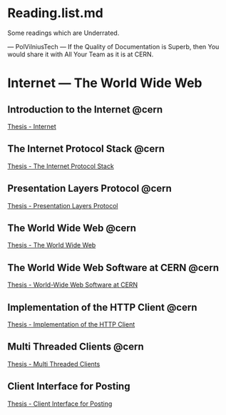 # Reading.list.md
Some readings which are Underrated.

— PolVilniusTech 
— If the Quality of Documentation is Superb, then You would share it with All Your Team as it is at CERN.

# Internet — The World Wide Web

## Introduction to the Internet @cern
[Thesis - Internet](https://www.w3.org/People/Frystyk/thesis/Internet.html)

## The Internet Protocol Stack @cern
[Thesis - The Internet Protocol Stack](https://www.w3.org/People/Frystyk/thesis/TcpIp.html)

## Presentation Layers Protocol @cern
[Thesis - Presentation Layers Protocol](https://www.w3.org/People/Frystyk/thesis/Presentation.html)

## The World Wide Web @cern
[Thesis - The World Wide Web](https://www.w3.org/People/Frystyk/thesis/WWW.html)

## The World Wide Web Software at CERN @cern
[Thesis - World-Wide Web Software at CERN](https://www.w3.org/People/Frystyk/thesis/Software.html)

## Implementation of the HTTP Client @cern
[Thesis - Implementation of the HTTP Client](https://www.w3.org/People/Frystyk/thesis/HTTPFeatures.html)

## Multi Threaded Clients @cern
[Thesis - Multi Threaded Clients](https://www.w3.org/People/Frystyk/thesis/multithread.html)

## Client Interface for Posting
[Thesis - Client Interface for Posting](https://www.w3.org/People/Frystyk/thesis/ClientPost.html)

